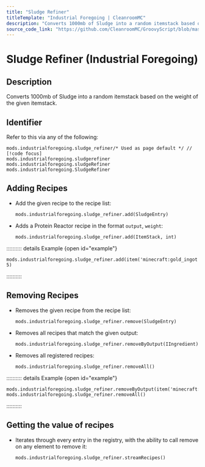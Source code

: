 ```yaml
---
title: "Sludge Refiner"
titleTemplate: "Industrial Foregoing | CleanroomMC"
description: "Converts 1000mb of Sludge into a random itemstack based on the weight of the given itemstack."
source_code_link: "https://github.com/CleanroomMC/GroovyScript/blob/master/src/main/java/com/cleanroommc/groovyscript/compat/mods/industrialforegoing/SludgeRefiner.java"
---
```


# Sludge Refiner (Industrial Foregoing)

## Description

Converts 1000mb of Sludge into a random itemstack based on the weight of the given itemstack.

## Identifier

Refer to this via any of the following:

```groovy:no-line-numbers {1}
mods.industrialforegoing.sludge_refiner/* Used as page default */ // [!code focus]
mods.industrialforegoing.sludgerefiner
mods.industrialforegoing.sludgeRefiner
mods.industrialforegoing.SludgeRefiner
```


## Adding Recipes

- Add the given recipe to the recipe list:

    ```groovy:no-line-numbers
    mods.industrialforegoing.sludge_refiner.add(SludgeEntry)
    ```

- Adds a Protein Reactor recipe in the format `output`, `weight`:

    ```groovy:no-line-numbers
    mods.industrialforegoing.sludge_refiner.add(ItemStack, int)
    ```

:::::::::: details Example {open id="example"}
```groovy:no-line-numbers
mods.industrialforegoing.sludge_refiner.add(item('minecraft:gold_ingot'), 5)
```

::::::::::

## Removing Recipes

- Removes the given recipe from the recipe list:

    ```groovy:no-line-numbers
    mods.industrialforegoing.sludge_refiner.remove(SludgeEntry)
    ```

- Removes all recipes that match the given output:

    ```groovy:no-line-numbers
    mods.industrialforegoing.sludge_refiner.removeByOutput(IIngredient)
    ```

- Removes all registered recipes:

    ```groovy:no-line-numbers
    mods.industrialforegoing.sludge_refiner.removeAll()
    ```

:::::::::: details Example {open id="example"}
```groovy:no-line-numbers
mods.industrialforegoing.sludge_refiner.removeByOutput(item('minecraft:clay_ball'))
mods.industrialforegoing.sludge_refiner.removeAll()
```

::::::::::

## Getting the value of recipes

- Iterates through every entry in the registry, with the ability to call remove on any element to remove it:

    ```groovy:no-line-numbers
    mods.industrialforegoing.sludge_refiner.streamRecipes()
    ```
